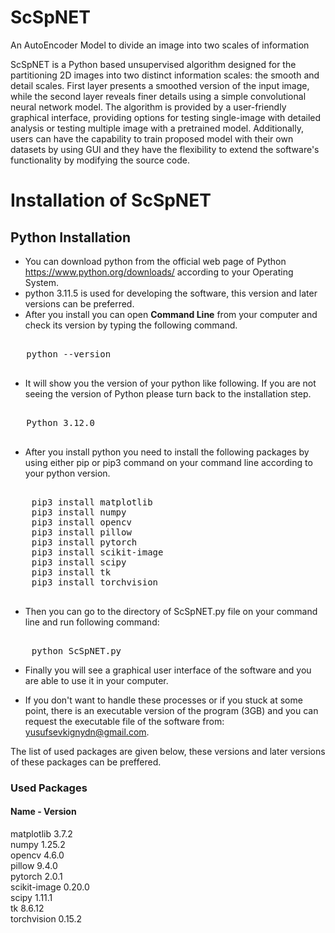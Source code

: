 # ScSpNET
An AutoEncoder Model to divide an image into two scales of information

ScSpNET is a Python based unsupervised algorithm designed for the partitioning 2D images into two distinct information scales: the smooth and detail scales. First layer presents a smoothed version of the input image, while the second layer reveals finer details using a simple convolutional neural network model. The algorithm is provided by a user-friendly graphical interface, providing options for testing single-image with detailed analysis or testing multiple image with a pretrained model. Additionally, users can have the capability to train proposed model with their own datasets by using GUI and they have the flexibility to extend the software's functionality by modifying the source code.

# Installation of ScSpNET

## Python Installation

- You can download python from the official web page of Python https://www.python.org/downloads/ according to your Operating System.
- python 3.11.5 is used for developing the software, this version and later versions can be preferred.
- After you install you can open **Command Line** from your computer and check its version by typing the following command.

 <pre>   
   python --version
 </pre>

 - It will show you the version of your python like following. If you are not seeing the version of Python please turn back to the installation step.
  <pre>   
   Python 3.12.0
  </pre>

 - After you install python you need to install the following packages by using either pip or pip3 command on your command line according to your python version.

  <pre>   
    pip3 install matplotlib
    pip3 install numpy
    pip3 install opencv
    pip3 install pillow 
    pip3 install pytorch
    pip3 install scikit-image
    pip3 install scipy
    pip3 install tk
    pip3 install torchvision
  </pre>

- Then you can go to the directory of ScSpNET.py file on your command line and run following command:
<pre>   
    python ScSpNET.py
</pre>

- Finally you will see a graphical user interface of the software and you are able to use it in your computer.


- If you don't want to handle these processes or if you stuck at some point, there is an executable version of the program (3GB) and you can request the executable file of the software from: yusufsevkignydn@gmail.com.

The list of used packages are given below, these versions and later versions of these packages can be preffered.

### Used Packages

#### Name       -          Version                   
matplotlib                3.7.2          
numpy                     1.25.2          
opencv                    4.6.0          
pillow                    9.4.0                      
pytorch                   2.0.1          
scikit-image              0.20.0        
scipy                     1.11.1          
tk                        8.6.12               
torchvision               0.15.2               
